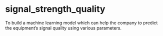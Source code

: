 # signal_strength_quality
To build a machine learning model which can help the company to predict the equipment’s signal quality using various parameters.
